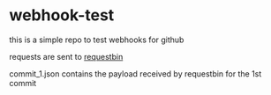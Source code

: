 webhook-test
============

this is a simple repo to test webhooks for github

requests are sent to [requestbin](http://requestb.in/rucqmdru)

commit_1.json contains the payload received by requestbin for the 1st commit
